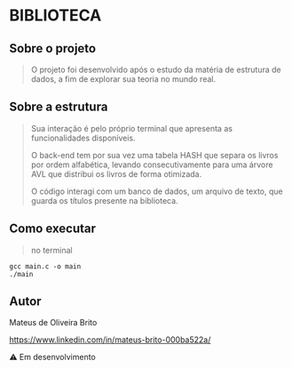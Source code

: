 <h1>BIBLIOTECA</h1>

## Sobre o projeto
> O projeto foi desenvolvido após o estudo da matéria de estrutura de dados, a fim de explorar sua teoria no mundo real.

## Sobre a estrutura
> Sua interação é pelo próprio terminal que apresenta as funcionalidades disponíveis.
> 
> O back-end tem por sua vez uma tabela HASH que separa os livros por ordem alfabética, levando consecutivamente para uma árvore AVL que distribui os livros de forma otimizada.
>
> O código interagi com um banco de dados, um arquivo de texto, que guarda os títulos presente na biblioteca.

## Como executar
> no terminal
```
gcc main.c -o main
./main
```

## Autor
Mateus de Oliveira Brito

https://www.linkedin.com/in/mateus-brito-000ba522a/

⚠️ Em desenvolvimento
